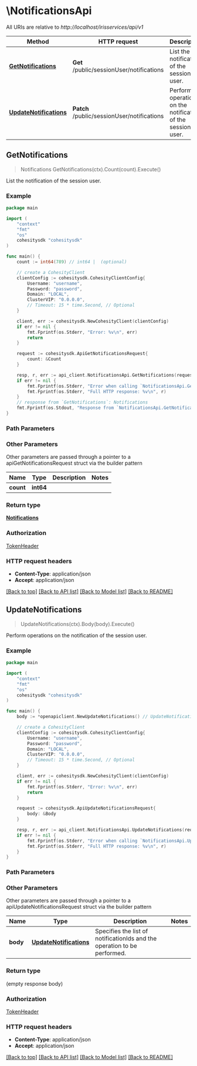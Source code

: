 # \NotificationsApi

All URIs are relative to *http://localhost/irisservices/api/v1*

Method | HTTP request | Description
------------- | ------------- | -------------
[**GetNotifications**](NotificationsApi.md#GetNotifications) | **Get** /public/sessionUser/notifications | List the notification of the session user.
[**UpdateNotifications**](NotificationsApi.md#UpdateNotifications) | **Patch** /public/sessionUser/notifications | Perform operations on the notification of the session user.



## GetNotifications

> Notifications GetNotifications(ctx).Count(count).Execute()

List the notification of the session user.

### Example

```go
package main

import (
    "context"
    "fmt"
    "os"
    cohesitysdk "cohesitysdk"
)

func main() {
    count := int64(789) // int64 |  (optional)

    // create a CohesityClient
    clientConfig := cohesitysdk.CohesityClientConfig{
        Username: "username",
        Password: "password",
        Domain: "LOCAL",
        ClusterVIP: "0.0.0.0",
        // Timeout: 15 * time.Second, // Optional 
    }

    client, err := cohesitysdk.NewCohesityClient(clientConfig)
    if err != nil {
        fmt.Fprintf(os.Stderr, "Error: %v\n", err)
        return
    }

    request := cohesitysdk.ApiGetNotificationsRequest{
        count: &Count
    }

    resp, r, err := api_client.NotificationsApi.GetNotifications(request)
    if err != nil {
        fmt.Fprintf(os.Stderr, "Error when calling `NotificationsApi.GetNotifications``: %v\n", err)
        fmt.Fprintf(os.Stderr, "Full HTTP response: %v\n", r)
    }
    // response from `GetNotifications`: Notifications
    fmt.Fprintf(os.Stdout, "Response from `NotificationsApi.GetNotifications`: %v\n", resp)
}
```

### Path Parameters



### Other Parameters

Other parameters are passed through a pointer to a apiGetNotificationsRequest struct via the builder pattern


Name | Type | Description  | Notes
------------- | ------------- | ------------- | -------------
 **count** | **int64** |  | 

### Return type

[**Notifications**](Notifications.md)

### Authorization

[TokenHeader](../README.md#TokenHeader)

### HTTP request headers

- **Content-Type**: application/json
- **Accept**: application/json

[[Back to top]](#) [[Back to API list]](../README.md#documentation-for-api-endpoints)
[[Back to Model list]](../README.md#documentation-for-models)
[[Back to README]](../README.md)


## UpdateNotifications

> UpdateNotifications(ctx).Body(body).Execute()

Perform operations on the notification of the session user.



### Example

```go
package main

import (
    "context"
    "fmt"
    "os"
    cohesitysdk "cohesitysdk"
)

func main() {
    body := *openapiclient.NewUpdateNotifications() // UpdateNotifications | Specifies the list of notificationIds and the operation to be performed.

    // create a CohesityClient
    clientConfig := cohesitysdk.CohesityClientConfig{
        Username: "username",
        Password: "password",
        Domain: "LOCAL",
        ClusterVIP: "0.0.0.0",
        // Timeout: 15 * time.Second, // Optional 
    }

    client, err := cohesitysdk.NewCohesityClient(clientConfig)
    if err != nil {
        fmt.Fprintf(os.Stderr, "Error: %v\n", err)
        return
    }

    request := cohesitysdk.ApiUpdateNotificationsRequest{
        body: &Body
    }

    resp, r, err := api_client.NotificationsApi.UpdateNotifications(request)
    if err != nil {
        fmt.Fprintf(os.Stderr, "Error when calling `NotificationsApi.UpdateNotifications``: %v\n", err)
        fmt.Fprintf(os.Stderr, "Full HTTP response: %v\n", r)
    }
}
```

### Path Parameters



### Other Parameters

Other parameters are passed through a pointer to a apiUpdateNotificationsRequest struct via the builder pattern


Name | Type | Description  | Notes
------------- | ------------- | ------------- | -------------
 **body** | [**UpdateNotifications**](UpdateNotifications.md) | Specifies the list of notificationIds and the operation to be performed. | 

### Return type

 (empty response body)

### Authorization

[TokenHeader](../README.md#TokenHeader)

### HTTP request headers

- **Content-Type**: application/json
- **Accept**: application/json

[[Back to top]](#) [[Back to API list]](../README.md#documentation-for-api-endpoints)
[[Back to Model list]](../README.md#documentation-for-models)
[[Back to README]](../README.md)

